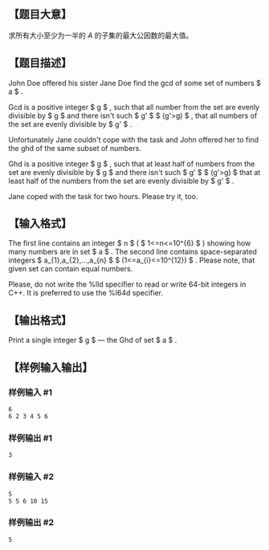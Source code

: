 ## 【题目大意】

求所有大小至少为一半的 $A$ 的子集的最大公因数的最大值。

## 【题目描述】

John Doe offered his sister Jane Doe find the gcd of some set of numbers $ a $ .

Gcd is a positive integer $ g $ , such that all number from the set are evenly divisible by $ g $ and there isn't such $ g' $ $ (g'>g) $ , that all numbers of the set are evenly divisible by $ g' $ .

Unfortunately Jane couldn't cope with the task and John offered her to find the ghd of the same subset of numbers.

Ghd is a positive integer $ g $ , such that at least half of numbers from the set are evenly divisible by $ g $ and there isn't such $ g' $ $ (g'>g) $ that at least half of the numbers from the set are evenly divisible by $ g' $ .

Jane coped with the task for two hours. Please try it, too.

## 【输入格式】

The first line contains an integer $ n $ ( $ 1<=n<=10^{6} $ ) showing how many numbers are in set $ a $ . The second line contains space-separated integers $ a_{1},a_{2},...,a_{n} $ $ (1<=a_{i}<=10^{12}) $ . Please note, that given set can contain equal numbers.

Please, do not write the %lld specifier to read or write 64-bit integers in С++. It is preferred to use the %I64d specifier.

## 【输出格式】

Print a single integer $ g $ — the Ghd of set $ a $ .

## 【样例输入输出】

### 样例输入 #1

```
6
6 2 3 4 5 6
```

### 样例输出 #1

```
3
```

### 样例输入 #2

```
5
5 5 6 10 15
```

### 样例输出 #2

```
5
```
